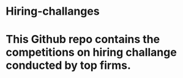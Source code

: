 # Hiring-challanges
# This Github repo contains the competitions on hiring challange conducted by top firms.

